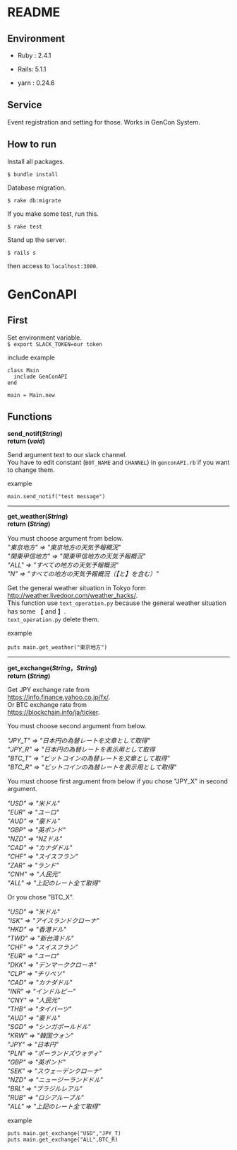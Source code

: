 # README

## Environment

* Ruby : 2.4.1

* Rails: 5.1.1

* yarn : 0.24.6

## Service

Event registration and setting for those. Works in GenCon System.

## How to run

Install all packages.

`$ bundle install`

Database migration.

`$ rake db:migrate`

If you make some test, run this.

`$ rake test`

Stand up the server.

`$ rails s`

then access to `localhost:3000`.

# GenConAPI
<font color="return"></font>
## First
Set environment variable.  
`$ export SLACK_TOKEN=our token`

include example  
```
class Main
  include GenConAPI
end

main = Main.new
```  

## Functions
**send_notif(_String_)**  
**return (_void_)**

Send argument text to our slack channel.  
You have to edit constant (`BOT_NAME` and `CHANNEL`) in `genconAPI.rb` if you want to change them.  

example  
```
main.send_notif("test message")
```

***
**get_weather(_String_)**  
**return (_String_)**

You must choose argument from below. 　    
*"東京地方" => "東京地方の天気予報概況"*　　　  
*"関東甲信地方" => "関東甲信地方の天気予報概況"*　　  
*"ALL" => "すべての地方の天気予報概況"*　　   
*"N" => "すべての地方の天気予報概況（【と】を含む）"*    


Get the general weather situation in Tokyo form  
<http://weather.livedoor.com/weather_hacks/>.  
This function use `text_operation.py` because the general weather situation has some 【 and 】.  
`text_operation.py` delete them.  

example
```
puts main.get_weather("東京地方")
```

***
**get_exchange(_String_，_String_)**  
**return (_String_)**

Get JPY exchange rate from  
<https://info.finance.yahoo.co.jp/fx/>.  
Or BTC exchange rate from  
<https://blockchain.info/ja/ticker>.  

You must choose second argument from below.  

*"JPY_T" => "日本円の為替レートを文章として取得"*    
*"JPY_R" => "日本円の為替レートを表示用として取得*    
*"BTC_T" => "ビットコインの為替レートを文章として取得"*    
*"BTC_R" => "ビットコインの為替レートを表示用として取得"*  

You must choose first argument from below if you chose "JPY_X" in second argument.  

*"USD" => "米ドル"*      
*"EUR" => "ユーロ"*  
*"AUD" => "豪ドル"*  
*"GBP" => "英ポンド"*   
*"NZD" => "NZドル"*  
*"CAD" => "カナダドル"*    
*"CHF" => "スイスフラン"*  
*"ZAR" => "ランド"*  
*"CNH" => "人民元"*　　  
*"ALL" => "上記のレート全て取得"*　　　  

Or you chose "BTC_X".  

*"USD" => "米ドル"*  
*"ISK" => "アイスランドクローナ"*  
*"HKD" => "香港ドル"*  
*"TWD" => "新台湾ドル"*  
*"CHF" => "スイスフラン"*  
*"EUR" => "ユーロ"*  
*"DKK" => "デンマーククローネ"*  
*"CLP" => "チリペソ"*  
*"CAD" => "カナダドル"*  
*"INR" => "インドルピー"*  
*"CNY" => "人民元"*  
*"THB" => "タイバーツ"*  
*"AUD" => "豪ドル"*  
*"SGD" => "シンガポールドル"*  
*"KRW" => "韓国ウォン"*  
*"JPY" => "日本円"*  
*"PLN" => "ポーランドズウォティ"*  
*"GBP" => "英ポンド"*  
*"SEK" => "スウェーデンクローナ"*  
*"NZD" => "ニュージーランドドル"*  
*"BRL" => "ブラジルレアル"*  
*"RUB" => "ロシアルーブル"*   
*"ALL" => "上記のレート全て取得"*　　　

example
```
puts main.get_exchange("USD","JPY_T)
puts main.get_exchange("ALL",BTC_R)
```
